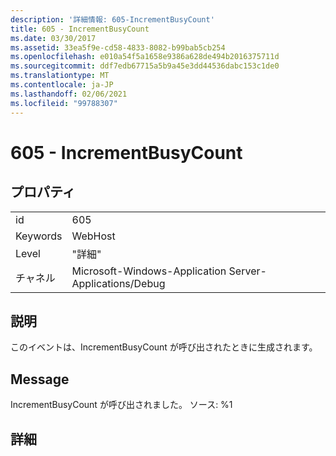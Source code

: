 ```yaml
---
description: '詳細情報: 605-IncrementBusyCount'
title: 605 - IncrementBusyCount
ms.date: 03/30/2017
ms.assetid: 33ea5f9e-cd58-4833-8082-b99bab5cb254
ms.openlocfilehash: e010a54f5a1658e9386a628de494b2016375711d
ms.sourcegitcommit: ddf7edb67715a5b9a45e3dd44536dabc153c1de0
ms.translationtype: MT
ms.contentlocale: ja-JP
ms.lasthandoff: 02/06/2021
ms.locfileid: "99788307"
---
```

# <a name="605---incrementbusycount"></a>605 - IncrementBusyCount

## <a name="properties"></a>プロパティ  
  
|||  
|-|-|  
|id|605|  
|Keywords|WebHost|  
|Level|"詳細"|  
|チャネル|Microsoft-Windows-Application Server-Applications/Debug|  
  
## <a name="description"></a>説明  

 このイベントは、IncrementBusyCount が呼び出されたときに生成されます。  
  
## <a name="message"></a>Message  

 IncrementBusyCount が呼び出されました。 ソース: %1  
  
## <a name="details"></a>詳細
